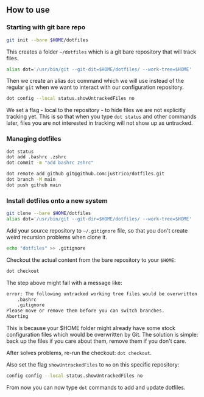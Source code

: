 ## How to use

### Starting with git bare repo

```bash
git init --bare $HOME/dotfiles
```
This creates a folder `~/dotfiles` which is a git bare repository that will track files.

```bash
alias dot='/usr/bin/git --git-dit=$HOME/dotfiles/ --work-tree=$HOME'
```
Then we create an alias `dot` command which we will use instead of the regular `git` when we want to interact with our configuration repository.

```bash
dot config --local status.showUntrackedFiles no
```

We set a flag - local to the repository - to hide files we are not explicitly tracking yet. This is so that when you type `dot status` and other commands later, files you are not interested in tracking will not show up as untracked.

### Managing dotfiles

```bash
dot status
dot add .bashrc .zshrc
dot commit -m "add bashrc zshrc"

dot remote add github git@github.com:justrico/dotfiles.git
dot branch -M main
dot push github main
```

### Install dotfiles onto a new system

```bash
git clone --bare $HOME/dotfiles
alias dot='/usr/bin/git --git-dir=$HOME/dotfiles/ --work-tree=$HOME'
```

Add your source repository to `~/.gitignore` file, so that you don't create weird recursion problems when clone it.
```bash
echo "dotfiles" >> .gitignore
```

Checkout the actual content from the bare repository to your `$HOME`:
```bash
dot checkout
```

The step above might fail with a message like:
```bash
error: The following untracked working tree files would be overwritten by checkout:
    .bashrc
    .gitignore
Please move or remove them before you can switch branches.
Aborting
```

This is because your $HOME folder might already have some stock configuration files which would be overwritten by Git. The solution is simple: back up the files if you care about them, remove them if you don't care.

After solves problems, re-run the checkout: `dot checkout`.

Also set the flag `showUntrackedFiles` to `no` on this specific repository:
```bash
config config --local status.showUntrackedFiles no
```

From now you can now type `dot` commands to add and update dotfiles.
